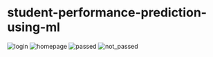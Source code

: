# student-performance-prediction-using-ml

![login](https://github.com/mahesh027/student-performance-prediction-using-ml/assets/97223222/e10e6eed-f4c0-4bcb-8623-7196e09e7919)
![homepage](https://github.com/mahesh027/student-performance-prediction-using-ml/assets/97223222/be55dd71-22a4-4ae2-8018-af543d3a53c5)
![passed](https://github.com/mahesh027/student-performance-prediction-using-ml/assets/97223222/b73c20b4-3b77-41d0-a221-8ddc6ec2c3b3)
![not_passed](https://github.com/mahesh027/student-performance-prediction-using-ml/assets/97223222/928dd9de-7b72-402a-9013-07c9d694c2f2)
